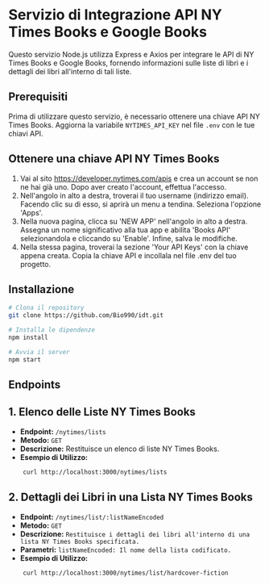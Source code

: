 # Servizio di Integrazione API NY Times Books e Google Books

Questo servizio Node.js utilizza Express e Axios per integrare le API di NY Times Books e Google Books, fornendo informazioni sulle liste di libri e i dettagli dei libri all'interno di tali liste.

## Prerequisiti

Prima di utilizzare questo servizio, è necessario ottenere una chiave API NY Times Books. 
Aggiorna la variabile `NYTIMES_API_KEY` nel file `.env` con le tue chiavi API.

## Ottenere una chiave API NY Times Books

1. Vai al sito https://developer.nytimes.com/apis e crea un account se non ne hai già uno. Dopo aver creato l'account, effettua l'accesso.
2. Nell'angolo in alto a destra, troverai il tuo username (indirizzo email). Facendo clic su di esso, si aprirà un menu a tendina. Seleziona l'opzione 'Apps'.
3. Nella nuova pagina, clicca su 'NEW APP' nell'angolo in alto a destra. Assegna un nome significativo alla tua app e abilita 'Books API' selezionandola e cliccando su 'Enable'. Infine, salva le modifiche.
4. Nella stessa pagina, troverai la sezione 'Your API Keys' con la chiave appena creata. Copia la chiave API e incollala nel file .env del tuo progetto.

## Installazione

```bash
# Clona il repository
git clone https://github.com/Bio990/idt.git

# Installa le dipendenze
npm install

# Avvia il server
npm start
```

## Endpoints

## 1. Elenco delle Liste NY Times Books
- **Endpoint:** `/nytimes/lists`
- **Metodo:** `GET`
- **Descrizione:** Restituisce un elenco di liste NY Times Books.
- **Esempio di Utilizzo:**
```bash
    curl http://localhost:3000/nytimes/lists
```

## 2. Dettagli dei Libri in una Lista NY Times Books
- **Endpoint:** `/nytimes/list/:listNameEncoded`
- **Metodo:** `GET`
- **Descrizione:** `Restituisce i dettagli dei libri all'interno di una     lista NY Times Books specificata.`
- **Parametri:** `listNameEncoded: Il nome della lista codificato.`
- **Esempio di Utilizzo:**
```bash
    curl http://localhost:3000/nytimes/list/hardcover-fiction
```
